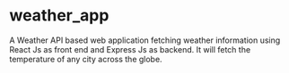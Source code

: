 # weather_app
A Weather API based web application fetching weather information using React Js as front end and Express Js as backend. It will fetch the temperature of any city across the globe.
